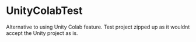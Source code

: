 # UnityColabTest
Alternative to using Unity Colab feature. Test project zipped up as it wouldnt accept the Unity project as is.
